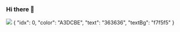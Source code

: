 ### Hi there 👋
<img src="https://capsule-render.vercel.app/api?type=wave&color=idx&height=300&section=header&text=capsule%20render&fontSize=90" />
{
        "idx": 0,
        "color": "A3DCBE",
        "text": "363636",
        "textBg": "f7f5f5"
    }
<!--<a href="버튼을 눌렀을 때 이동할 링크" target="_blank"><img src="https://img.shields.io/badge/뱃지레이블-배경색?style=뱃지모양&logo=로고&logoColor=로고색상"/></a> -->
<!--
**thwjd1245/thwjd1245** is a ✨ _special_ ✨ repository because its `README.md` (this file) appears on your GitHub profile.

Here are some ideas to get you started:

- 🔭 I’m currently working on ...
- 🌱 I’m currently learning ...
- 👯 I’m looking to collaborate on ...
- 🤔 I’m looking for help with ...
- 💬 Ask me about ...
- 📫 How to reach me: ...
- 😄 Pronouns: ...
- ⚡ Fun fact: ...
-->
